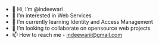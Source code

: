 - 👋 Hi, I’m @indeewari
- 👀 I’m interested in Web Services
- 🌱 I’m currently learning Identity and Access Management
- 💞️ I’m looking to collaborate on opensource web projects
- 📫 How to reach me - indeewarii@gmail.com

<!---
indeewari/indeewari is a ✨ special ✨ repository because its `README.md` (this file) appears on your GitHub profile.
You can click the Preview link to take a look at your changes.
--->
